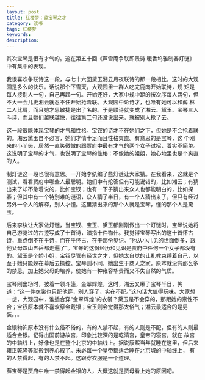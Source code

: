 ```yaml
---
layout: post
title: 红楼梦：薛宝琴之才
category: 读书
tags: 红楼梦
keywords: 
description: 
---
```

其次宝琴是很有才气的。这在第五十回《芦雪庵争联即景诗  暖香坞雅制春灯谜》中有集中的表现。

我很喜欢争联诗这一段，与七十六回黛玉湘云月夜联诗的那一段相比，这时的大观园是多么的快乐。话说那个下雪天，大观园里一群人吃完鹿肉开始联诗，规 矩是每人接别人一句，自己再起一句。开始还好，大家中规中距的按次序每人两句，但不大一会儿史湘云就忍不住开始抢着联。大观园中论诗才，也唯有她可以和薛 林二人比肩，而且她才思敏捷是出了名的。于是联诗就变成了湘云、黛玉、宝琴三人斗诗，而且她们越联越快，往往第二句还没说出来，就被别人抢了去。

这一段很能体现宝琴的才气和性格。宝钗的诗才不在她们之下，但她是不会抢着联的。湘云黛玉自不必言，她们才情十足而且性格爽直。有意思的是宝琴，这 个刚来的小丫头，居然一直笑微微的跟贾府中最有才气的两个女子过招，着实不简单。这说明了宝琴的才气，也说明了宝琴的性格：不像她的姐姐，她心地里也是个爽直的人。

制灯谜这一段也很有意思。一开始李纨编了些灯谜让大家猜。在我看来，这就是个测试，看看贾府中哪些人最聪明。她们中有抢答但有可能说错的，比如湘云；有猜出来了却不急着说的，比如宝钗；也有一下子猜出来众人也都能明白的，比如探春；但其中有一个特别难的谜语，众人猜了半日，有一个人猜出来了，但只有经过另外一个人的解释，别人才懂。这里猜出来的那个人就是宝琴，懂的那个人是黛玉。

后来李纨让大家做灯谜，当宝钗、宝玉、黛玉都刚刚做出一个灯谜时，宝琴说她将自己游览过的古迹写成了十首诗，暗指十件物什。我觉得宝琴写出的这十首怀古诗，重点倒不在乎诗，而在乎怀古，在于那份见识。“他从小儿见的世面倒多，跟他父母四山五岳都走遍了”。宝琴的这份经历和见识是贾府中任何一个女子都没有的。黛玉是个娇小姐，宝钗尽管有经世之才，但她太自觉的让礼教束缚着自己，以至于她只能躲在幕后去操控。宝琴则不同，她出生于商人之家，原本就没有那么多的禁忌，加上她父母的培养，使她有一种雍容华贵而又不失自然的气质。

宝琴刚出场时，披着一领斗篷，金翠辉煌，这时，湘云又瞅了宝琴半日，笑道：“这一件衣裳也只配他穿，别人穿了，实在不配。”这句话大值得玩味。大家想一想，大观园中，谁适合穿“金翠辉煌”的衣裳？黛玉是不会穿的，那跟她的禀性不合；宝钗原本就不喜欢穿金戴银；宝玉则会觉得那太俗气；湘云最适合的是男装。。。

金银物饰原本没有什么俗不俗的，有的人禁不起，有的人则是不配，但有的人则最适合金银。记得出国前游故宫，印象比较深的是乾清宫，皇帝的寝宫，就在 故宫的中轴线上，好像也是在整个北京的中轴线上。据说康熙当年就睡在这里，但后来雍正乾隆等就搬到养心殿了。未必每一个皇帝都适合睡在北京城的中轴线上， 有的人禁得起，有的人禁不起。这跟穿衣服是一个道理。

薛宝琴是贾府中唯一禁得起金银的人，大概这就是贾母看上她的原因吧。
